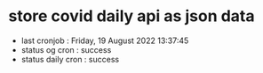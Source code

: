# store covid daily api as json data

- last cronjob : Friday, 19 August 2022 13:37:45
- status og cron : success
- status daily cron : success
      
      